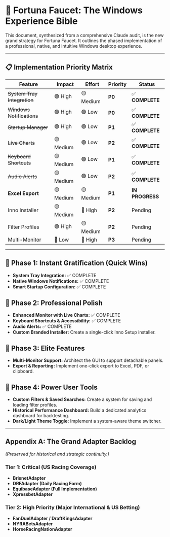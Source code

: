 # 🎯 Fortuna Faucet: The Windows Experience Bible

This document, synthesized from a comprehensive Claude audit, is the new grand strategy for Fortuna Faucet. It outlines the phased implementation of a professional, native, and intuitive Windows desktop experience.

---

## 📋 Implementation Priority Matrix

| Feature | Impact | Effort | Priority | Status |
|---------|--------|--------|----------|----------|
| ~~System Tray Integration~~ | 🟢 High | 🟡 Medium | **P0** | ✅ **COMPLETE** |
| ~~Windows Notifications~~ | 🟢 High | 🟢 Low | **P0** | ✅ **COMPLETE** |
| ~~Startup Manager~~ | 🟢 High | 🟢 Low | **P1** | ✅ **COMPLETE** |
| ~~Live Charts~~ | 🟡 Medium | 🟢 Low | **P2** | ✅ **COMPLETE** |
| ~~Keyboard Shortcuts~~ | 🟡 Medium | 🟢 Low | **P1** | ✅ **COMPLETE** |
| ~~Audio Alerts~~ | 🟡 Medium | 🟢 Low | **P2** | ✅ **COMPLETE** |
| **Excel Export** | 🟡 Medium | 🟡 Medium | **P1** | **IN PROGRESS** |
| Inno Installer | 🟡 Medium | 🔴 High | **P2** | Pending |
| Filter Profiles | 🟢 High | 🟡 Medium | **P2** | Pending |
| Multi-Monitor | 🔵 Low | 🔴 High | **P3** | Pending |

---

## 🚀 Phase 1: Instant Gratification (Quick Wins)

*   **System Tray Integration:** ✅ COMPLETE
*   **Native Windows Notifications:** ✅ COMPLETE
*   **Smart Startup Configuration:** ✅ COMPLETE

## 🎨 Phase 2: Professional Polish

*   **Enhanced Monitor with Live Charts:** ✅ COMPLETE
*   **Keyboard Shortcuts & Accessibility:** ✅ COMPLETE
*   **Audio Alerts:** ✅ COMPLETE
*   **Custom Branded Installer:** Create a single-click Inno Setup installer.

## 💎 Phase 3: Elite Features

*   **Multi-Monitor Support:** Architect the GUI to support detachable panels.
*   **Export & Reporting:** Implement one-click export to Excel, PDF, or clipboard.

## 🔧 Phase 4: Power User Tools

*   **Custom Filters & Saved Searches:** Create a system for saving and loading filter profiles.
*   **Historical Performance Dashboard:** Build a dedicated analytics dashboard for backtesting.
*   **Dark/Light Theme Toggle:** Implement a system-aware theme switcher.

---

## Appendix A: The Grand Adapter Backlog

*(Preserved for historical and strategic continuity.)*

### Tier 1: Critical (US Racing Coverage)

*   **BrisnetAdapter**
*   **DRFAdapter (Daily Racing Form)**
*   **EquibaseAdapter (Full Implementation)**
*   **XpressbetAdapter**

### Tier 2: High Priority (Major International & US Betting)

*   **FanDuelAdapter / DraftKingsAdapter**
*   **NYRABetsAdapter**
*   **HorseRacingNationAdapter**
